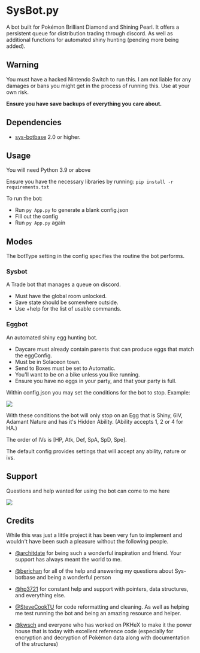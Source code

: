 # SysBot.py

A bot built for Pokémon Brilliant Diamond and Shining Pearl. It offers a persistent queue for distribution trading through discord. As well as additional functions for automated shiny hunting (pending more being added).

## Warning

You must have a hacked Nintendo Switch to run this. I am not liable for any damages or bans you might get in the process of running this. Use at your own risk.

**Ensure you have save backups of everything you care about.**

## Dependencies

- [sys-botbase](https://github.com/olliz0r/sys-botbase/releases) 2.0 or higher.

## Usage
You will need Python 3.9 or above


Ensure you have the necessary libraries by running:
`pip install -r requirements.txt`

To run the bot:
- Run `py App.py` to generate a blank config.json
- Fill out the config
- Run `py App.py` again

## Modes

The botType setting in the config specifies the routine the bot performs.
### Sysbot
A Trade bot that manages a queue on discord.
  * Must have the global room unlocked. 
  * Save state should be somewhere outside.
  * Use +help for the list of usable commands.
### Eggbot 
An automated shiny egg hunting bot.
  * Daycare must already contain parents that can produce eggs that match the eggConfig.
  * Must be in Solaceon town.
  * Send to Boxes must be set to Automatic.
  * You'll want to be on a bike unless you like running.
  * Ensure you have no eggs in your party, and that your party is full.

Within config.json you may set the conditions for the bot to stop. Example:

<img src="https://cdn.discordapp.com/attachments/733862180973314238/923365700934979604/unknown.png">

With these conditions the bot will only stop on an Egg that is Shiny, 6IV, Adamant Nature and has it's Hidden Ability. (Ability accepts 1, 2 or 4 for HA.)

The order of IVs is [HP, Atk, Def, SpA, SpD, Spe]. 

The default config provides settings that will accept any ability, nature or ivs.



## Support

Questions and help wanted for using the bot can come to me here

[<img src="https://discordapp.com/api/guilds/680260945666113591/widget.png?style=banner2">](https://discord.gg/SKAU9Bv7KU)


## Credits

While this was just a little project it has been very fun to implement and wouldn't have been such a pleasure without the following people.


- [@architdate](https://github.com/architdate) for being such a wonderful inspiration and friend. Your support has always meant the world to me.

- [@berichan](https://github.com/berichan) for all of the help and answering my questions about Sys-botbase and being a wonderful person

- [@hp3721](https://github.com/hp3721) for constant help and support with pointers, data structures, and everything else.

- [@SteveCookTU](https://github.com/SteveCookTU) for code reformatting and cleaning. As well as helping me test running the bot and being an amazing resource and helper.

- [@kwsch](https://github.com/kwsch) and everyone who has worked on PKHeX to make it the power house that is today with excellent reference code (especially for encryption and decryption of Pokémon data along with documentation of the structures)
